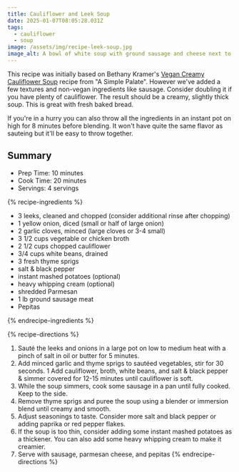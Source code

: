 ```yaml
---
title: Cauliflower and Leek Soup
date: 2025-01-07T08:05:28.031Z
tags:
  - cauliflower
  - soup
image: /assets/img/recipe-leek-soup.jpg
image_alt: A bowl of white soup with ground sausage and cheese next to bread.
---
```

This recipe was initially based on Bethany Kramer's [Vegan Creamy Cauliflower Soup](https://asimplepalate.com/blog/creamy-cauliflower-soup-vegan/) recipe from  "A Simple Palate".
However we've added a few textures and non-vegan ingredients like sausage.
Consider doubling it if you have plenty of cauliflower.
The result should be a creamy, slightly thick soup.
This is great with fresh baked bread.

If you're in a hurry you can also throw all the ingredients in an instant pot on high for 8 minutes before blending.
It won't have quite the same flavor as sauteing but it'll be easy to throw together.

## Summary

- Prep Time: 10 minutes
- Cook Time: 20 minutes
- Servings: 4 servings

{% recipe-ingredients %}
- 3 leeks, cleaned and chopped (consider additional rinse after chopping)
- 1 yellow onion, diced (small or half of large onion)
- 2 garlic cloves, minced (large cloves or 3-4 small)
- 3 1/2 cups vegetable or chicken broth
- 2 1/2 cups chopped cauliflower
- 3/4 cups white beans, drained
- 3 fresh thyme sprigs
- salt & black pepper
- instant mashed potatoes (optional)
- heavy whipping cream (optional)
- shredded Parmesan
- 1 lb ground sausage meat
- Pepitas


{% endrecipe-ingredients %}

{% recipe-directions %}
1. Sauté the leeks and onions in a large pot on low to medium heat with a pinch of salt in oil or butter for 5 minutes.
1. Add minced garlic and thyme sprigs to sautéed vegetables, stir for 30 seconds. 
1 Add cauliflower, broth, white beans, and salt & black pepper & simmer covered for 12-15 minutes until cauliflower is soft.
1. While the soup simmers, cook some sausage in a pan until fully cooked. Keep to the side.
1. Remove thyme sprigs and puree the soup using a blender or immersion blend until creamy and smooth.
1. Adjust seasonings to taste. Consider more salt and black pepper or adding paprika or red pepper flakes.
1. If the soup is too thin, consider adding some instant mashed potatoes as a thickener. You can also add some heavy whipping cream to make it creamier.
1. Serve with sausage, parmesan cheese, and pepitas
{% endrecipe-directions %}
